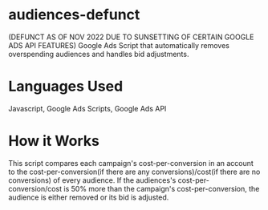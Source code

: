 # audiences-defunct
(DEFUNCT AS OF NOV 2022 DUE TO SUNSETTING OF CERTAIN GOOGLE ADS API FEATURES) Google Ads Script that automatically removes overspending audiences and handles bid adjustments. 

# Languages Used
Javascript, Google Ads Scripts, Google Ads API

# How it Works 
This script compares each campaign's cost-per-conversion in an account to the cost-per-conversion(if there are any conversions)/cost(if there are no conversions) of every audience. If the audiences's cost-per-conversion/cost is 50% more than the campaign's cost-per-conversion, the audience is either removed or its bid is adjusted. 

